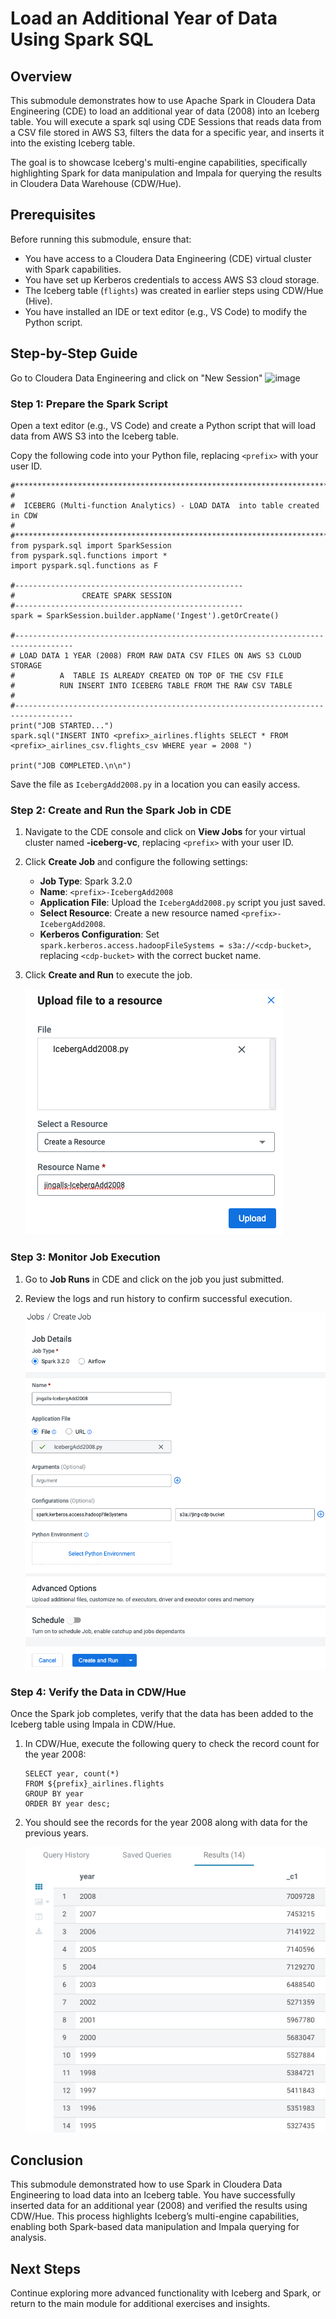 # Load an Additional Year of Data Using Spark SQL

## Overview

This submodule demonstrates how to use Apache Spark in Cloudera Data Engineering (CDE) to load an additional year of data (2008) into an Iceberg table. You will execute a spark sql using CDE Sessions that reads data from a CSV file stored in AWS S3, filters the data for a specific year, and inserts it into the existing Iceberg table.

The goal is to showcase Iceberg's multi-engine capabilities, specifically highlighting Spark for data manipulation and Impala for querying the results in Cloudera Data Warehouse (CDW/Hue).

## Prerequisites

Before running this submodule, ensure that:

- You have access to a Cloudera Data Engineering (CDE) virtual cluster with Spark capabilities.
- You have set up Kerberos credentials to access AWS S3 cloud storage.
- The Iceberg table (`flights`) was created in earlier steps using CDW/Hue (Hive).
- You have installed an IDE or text editor (e.g., VS Code) to modify the Python script.

## Step-by-Step Guide
Go to Cloudera Data Engineering and click on "New Session"
<img width="1092" alt="image" src="https://github.com/user-attachments/assets/d67e60d8-4edf-4447-9472-790a6548a6d6">


### Step 1: Prepare the Spark Script

Open a text editor (e.g., VS Code) and create a Python script that will load data from AWS S3 into the Iceberg table.

Copy the following code into your Python file, replacing `<prefix>` with your user ID.

```
#****************************************************************************
# 
#  ICEBERG (Multi-function Analytics) - LOAD DATA  into table created in CDW
#
#***************************************************************************/
from pyspark.sql import SparkSession
from pyspark.sql.functions import *
import pyspark.sql.functions as F

#---------------------------------------------------
#               CREATE SPARK SESSION
#---------------------------------------------------
spark = SparkSession.builder.appName('Ingest').getOrCreate()

#-----------------------------------------------------------------------------------
# LOAD DATA 1 YEAR (2008) FROM RAW DATA CSV FILES ON AWS S3 CLOUD STORAGE
#          A  TABLE IS ALREADY CREATED ON TOP OF THE CSV FILE
#          RUN INSERT INTO ICEBERG TABLE FROM THE RAW CSV TABLE
#
#-----------------------------------------------------------------------------------
print("JOB STARTED...")
spark.sql("INSERT INTO <prefix>_airlines.flights SELECT * FROM <prefix>_airlines_csv.flights_csv WHERE year = 2008 ")

print("JOB COMPLETED.\n\n")
```

Save the file as `IcebergAdd2008.py` in a location you can easily access.

### Step 2: Create and Run the Spark Job in CDE

1. Navigate to the CDE console and click on **View Jobs** for your virtual cluster named **<prefix>-iceberg-vc**, replacing `<prefix>` with your user ID.
2. Click **Create Job** and configure the following settings:
   - **Job Type**: Spark 3.2.0
   - **Name**: `<prefix>-IcebergAdd2008`
   - **Application File**: Upload the `IcebergAdd2008.py` script you just saved.
   - **Select Resource**: Create a new resource named `<prefix>-IcebergAdd2008`.
   - **Kerberos Configuration**: Set `spark.kerberos.access.hadoopFileSystems = s3a://<cdp-bucket>`, replacing `<cdp-bucket>` with the correct bucket name.
   
3. Click **Create and Run** to execute the job.

   ![Upload File (Python)](../../images/63.png)

### Step 3: Monitor Job Execution

1. Go to **Job Runs** in CDE and click on the job you just submitted.
2. Review the logs and run history to confirm successful execution.

   ![CDE Job Run](../../images/62.png)

### Step 4: Verify the Data in CDW/Hue

Once the Spark job completes, verify that the data has been added to the Iceberg table using Impala in CDW/Hue.

1. In CDW/Hue, execute the following query to check the record count for the year 2008:
   ```
   SELECT year, count(*)
   FROM ${prefix}_airlines.flights
   GROUP BY year
   ORDER BY year desc;
   ```

2. You should see the records for the year 2008 along with data for the previous years.

   ![Query Results](../../images/64.png)

## Conclusion

This submodule demonstrated how to use Spark in Cloudera Data Engineering to load data into an Iceberg table. You have successfully inserted data for an additional year (2008) and verified the results using CDW/Hue. This process highlights Iceberg’s multi-engine capabilities, enabling both Spark-based data manipulation and Impala querying for analysis.

## Next Steps

Continue exploring more advanced functionality with Iceberg and Spark, or return to the main module for additional exercises and insights.
